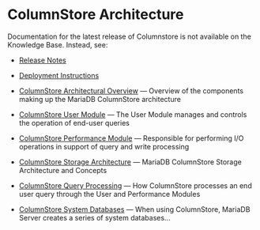 # ColumnStore Architecture

Documentation for the latest release of Columnstore is not available on the Knowledge Base. Instead, see:

- [Release Notes](https://mariadb.com/docs/release-notes/mariadb-columnstore-1-5-2-release-notes/)
- [Deployment Instructions](https://mariadb.com/docs/deploy/community-single-columnstore/)

- [ColumnStore Architectural Overview](/columns-storage-engines-and-plugins/storage-engines/mariadb-columnstore/columnstore-architecture/columnstore-architectural-overview/) — Overview of the components making up the MariaDB ColumnStore architecture
- [ColumnStore User Module](/columns-storage-engines-and-plugins/storage-engines/mariadb-columnstore/columnstore-architecture/columnstore-user-module/) — The User Module manages and controls the operation of end-user queries
- [ColumnStore Performance Module](/columns-storage-engines-and-plugins/storage-engines/mariadb-columnstore/columnstore-architecture/columnstore-performance-module/) — Responsible for performing I/O operations in support of query and write processing
- [ColumnStore Storage Architecture](/columns-storage-engines-and-plugins/storage-engines/mariadb-columnstore/columnstore-architecture/columnstore-storage-architecture/) — MariaDB ColumnStore Storage Architecture and Concepts
- [ColumnStore Query Processing](/columns-storage-engines-and-plugins/storage-engines/mariadb-columnstore/columnstore-architecture/columnstore-query-processing/) — How ColumnStore processes an end user query through the User and Performance Modules
- [ColumnStore System Databases](/columns-storage-engines-and-plugins/storage-engines/mariadb-columnstore/columnstore-architecture/columnstore-system-databases/) — When using ColumnStore, MariaDB Server creates a series of system databases...